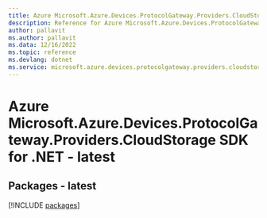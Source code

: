 ```yaml
---
title: Azure Microsoft.Azure.Devices.ProtocolGateway.Providers.CloudStorage SDK for .NET
description: Reference for Azure Microsoft.Azure.Devices.ProtocolGateway.Providers.CloudStorage SDK for .NET
author: pallavit
ms.author: pallavit
ms.data: 12/16/2022
ms.topic: reference
ms.devlang: dotnet
ms.service: microsoft.azure.devices.protocolgateway.providers.cloudstorage
---
```

# Azure Microsoft.Azure.Devices.ProtocolGateway.Providers.CloudStorage SDK for .NET - latest
## Packages - latest
[!INCLUDE [packages](microsoft.azure.devices.protocolgateway.providers.cloudstorage-index.md)]